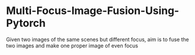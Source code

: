 # Multi-Focus-Image-Fusion-Using-Pytorch
Given two images of the same scenes but different focus, aim is to fuse the two images and make one proper image of even focus
